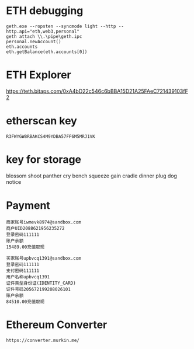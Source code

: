 
# ETH debugging

```shell
geth.exe --ropsten --syncmode light --http --http.api="eth,web3,personal"
geth attach \\.\pipe\geth.ipc
personal.newAccount()
eth.accounts
eth.getBalance(eth.accounts[0])
```
# ETH Explorer
https://teth.bitaps.com/0xA4bD22c546c6bBBA15D21A25FAeC721439103fF2


# etherscan key

```R3FWYGW8RBAKCS4M9YDBA57FF6M5MRJ1VK```

# key for storage
blossom shoot panther cry bench squeeze gain cradle dinner plug dog notice

# Payment

```
商家账号iwmevk8974@sandbox.com
商户UID2088621956235272
登录密码111111
账户余额
15489.00充值取现

买家账号upbvcq1391@sandbox.com
登录密码111111
支付密码111111
用户名称upbvcq1391
证件类型身份证(IDENTITY_CARD)
证件号码205672199208026101
账户余额
84510.00充值取现
```



# Ethereum Converter
```shell
https://converter.murkin.me/
```

